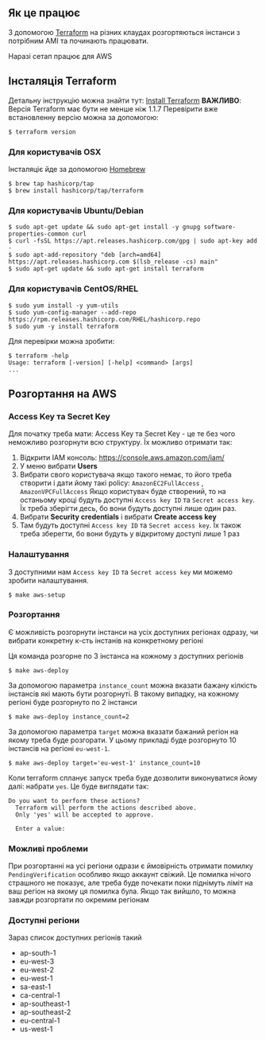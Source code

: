 ## Як це працює
З допомогою [Terraform](https://www.terraform.io/) на різних клаудах розгортяються інстанси з потрібним AMI та починають працювати.

Наразі сетап працює для AWS

## Інсталяція Terraform
Детальну інструкцію можна знайти тут: [Install Terraform](https://learn.hashicorp.com/tutorials/terraform/install-cli)
**ВАЖЛИВО**: Версія Terraform має бути не менше ніж 1.1.7
Перевірити вже встановленну версію можна за допомогою:
```shell
$ terraform version
```

### Для користувачів OSX
Інсталяціє йде за допомогою [Homebrew](https://brew.sh)

```shell
$ brew tap hashicorp/tap
$ brew install hashicorp/tap/terraform
```

### Для користувачів Ubuntu/Debian

```shell
$ sudo apt-get update && sudo apt-get install -y gnupg software-properties-common curl
$ curl -fsSL https://apt.releases.hashicorp.com/gpg | sudo apt-key add -
$ sudo apt-add-repository "deb [arch=amd64] https://apt.releases.hashicorp.com $(lsb_release -cs) main"
$ sudo apt-get update && sudo apt-get install terraform
```

### Для користувачів СentOS/RHEL

```shell
$ sudo yum install -y yum-utils
$ sudo yum-config-manager --add-repo https://rpm.releases.hashicorp.com/RHEL/hashicorp.repo
$ sudo yum -y install terraform
```


Для перевірки можна зробити:

```shell
$ terraform -help
Usage: terraform [-version] [-help] <command> [args]
...
```

## Розгортання на AWS
### Access Key та Secret Key
Для початку треба мати: Access Key та Secret Key - це те без чого неможливо розгорнути всю структуру. Їх можливо отримати так:
1. Відкрити IAM консоль: https://console.aws.amazon.com/iam/
2. У меню вибрати **Users**
3. Вибрати свого користувача якщо такого немає, то його треба створити і дати йому такі policy: `AmazonEC2FullAccess` , `AmazonVPCFullAccess`
Якщо користувач буде створений, то на останьому кроці будуть доступні `Access key ID` та `Secret access key`. Їх треба зберігти десь, бо вони будуть доступні лише один раз.
4. Вибрати **Security credentials** і вибрати **Create access key**
5. Там будуть доступні  `Access key ID` та `Secret access key`. Їх також треба зберегти, бо вони будуть у відкритому доступі лише 1 раз

### Налаштування
З доступними нам `Access key ID` та `Secret access key` ми можемо зробити налаштування.
```shell
$ make aws-setup
```

### Розгортання
Є можливість розгорнути інстанси на усіх доступних регіонах одразу, чи вибрати конкретну к-сть інстанів на конкретному регіоні


Ця команда розгорне по 3 інстанса на кожному з доступних регіонів
```shell
$ make aws-deploy
```


За допомогою параметра `instance_count` можна вказати бажану кілкість інстансів які мають бути розгорнуті. В такому випадку, на кожному регіоні буде розгорнуто по 2 інстанси
```shell
$ make aws-deploy instance_count=2
```


За допомогою параметра `target` можна вказати бажаний регіон на якому треба буде розгорати. У цьому прикладі буде розгорнуто 10 інстансів на регіоні `eu-west-1`.
```shell
$ make aws-deploy target='eu-west-1' instance_count=10
```


Коли terraform спланує запуск треба буде дозволити виконуватися йому далі: набрати `yes`. Це буде виглядати так:
```shell
Do you want to perform these actions?
  Terraform will perform the actions described above.
  Only 'yes' will be accepted to approve.

  Enter a value:
```

### Можливі проблеми
При розгортанні на усі регіони одрази є ймовірність отримати помилку `PendingVerification` особливо якщо аккаунт свіжий.  Це помилка нічого страшного не показує, але треба буде почекати поки піднімуть ліміт на ваш регіон на якому ця помилка була.
Якщо так вийшло, то можна завжди розгортати по окремим регіонам

### Доступні регіони
Зараз список доступних регіонів такий

* ap-south-1
* eu-west-3
* eu-west-2
* eu-west-1
* sa-east-1
* ca-central-1
* ap-southeast-1
* ap-southeast-2
* eu-central-1
* us-west-1
